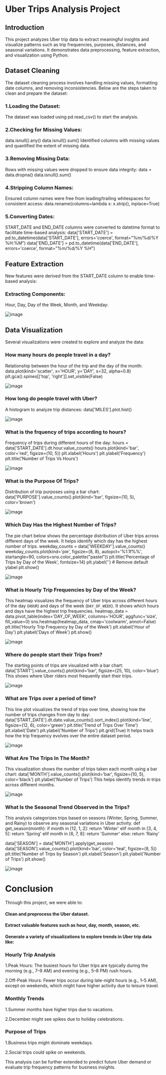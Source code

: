 # Uber Trips Analysis Project
## Introduction
This project analyzes Uber trip data to extract meaningful insights and visualize patterns such as trip frequencies, purposes, distances, and seasonal variations. It demonstrates data preprocessing, feature extraction, and visualization using Python.

## Dataset Cleaning
The dataset cleaning process involves handling missing values, formatting date columns, and removing inconsistencies. Below are the steps taken to clean and prepare the dataset:

### 1.Loading the Dataset:
The dataset was loaded using pd.read_csv() to start the analysis.

### 2.Checking for Missing Values:
data.isnull().any()
data.isnull().sum()
Identified columns with missing values and quantified the extent of missing data.

### 3.Removing Missing Data:
Rows with missing values were dropped to ensure data integrity:
data = data.dropna()
data.isnull().sum()

### 4.Stripping Column Names:
Ensured column names were free from leading/trailing whitespaces for consistent access:
data.rename(columns=lambda x: x.strip(), inplace=True)

### 5.Converting Dates:
START_DATE and END_DATE columns were converted to datetime format to facilitate time-based analysis:
data['START_DATE'] = pd.to_datetime(data['START_DATE'], errors='coerce', format="%m/%d/%Y %H:%M")
data['END_DATE'] = pd.to_datetime(data['END_DATE'], errors='coerce', format="%m/%d/%Y %H")

## Feature Extraction
New features were derived from the START_DATE column to enable time-based analysis:

### Extracting Components:
Hour, Day, Day of the Week, Month, and Weekday:

![image](https://github.com/user-attachments/assets/0245806c-3e00-481c-bb10-37c6239ec702)

## Data Visualization
Several visualizations were created to explore and analyze the data:

### How many hours do people travel in a day?
Relationship between the hour of the trip and the day of the month:
data.plot(kind='scatter', x='HOUR', y='DAY', s=32, alpha=0.8)
plt.gca().spines[['top', 'right']].set_visible(False)

![image](https://github.com/user-attachments/assets/81daeb65-960f-4dfa-9ce4-eaaccc332838)


### How long do people travel with Uber?
A histogram to analyze trip distances:
data['MILES'].plot.hist()

![image](https://github.com/user-attachments/assets/20fe692c-9ba2-405e-89e3-298ab8af7c72)


### What is the frquency of trips according to hours?
Frequency of trips during different hours of the day:
hours = data['START_DATE'].dt.hour.value_counts()
hours.plot(kind='bar', color='red', figsize=(10, 5))
plt.xlabel('Hours')
plt.ylabel('Frequency')
plt.title('Number of Trips Vs Hours')

![image](https://github.com/user-attachments/assets/ec3296b2-2877-4d6d-99ee-bd4b03707c54)


### What is the Purpose Of Trips?
Distribution of trip purposes using a bar chart:
data['PURPOSE'].value_counts().plot(kind='bar', figsize=(10, 5), color='brown')

![image](https://github.com/user-attachments/assets/bd5b3a25-dd0b-42d0-94bc-d01301a41fda)


### Which Day Has the Highest Number of Trips?
The pie chart below shows the percentage distribution of Uber trips across different days of the week. 
It helps identify which day has the highest number of trips.
weekday_counts = data['WEEKDAY'].value_counts()
weekday_counts.plot(kind='pie', figsize=(8, 8), autopct='%1.1f%%', startangle=90, colors=sns.color_palette("pastel"))
plt.title('Percentage of Trips by Day of the Week', fontsize=14)
plt.ylabel('')  # Remove default ylabel
plt.show()

![image](https://github.com/user-attachments/assets/933eda75-b56a-4da8-a3ca-f666475fe59c)


### What is Hourly Trip Frequencies by Day of the Week?
This heatmap visualizes the frequency of Uber trips across different hours of the day (`HOUR`) and days of the week (`DAY_OF_WEEK`). It shows which hours and days have the highest trip frequencies.
heatmap_data = data.pivot_table(index='DAY_OF_WEEK', columns='HOUR', aggfunc='size', fill_value=0)
sns.heatmap(heatmap_data, cmap='coolwarm', annot=False)
plt.title('Hourly Trip Frequency by Day of the Week')
plt.xlabel('Hour of Day')
plt.ylabel('Days of Week')
plt.show()

![image](https://github.com/user-attachments/assets/1a06904a-aaf5-4325-875a-fe6a55e76520)


### Where do people start their Trips from?
The starting points of trips are visualized with a bar chart:
data['START'].value_counts().plot(kind='bar', figsize=(25, 10), color='blue')
This shows where Uber riders most frequently start their trips.

![image](https://github.com/user-attachments/assets/08a4234a-6db4-432c-a661-0a8c1c693997)


### What are Trips over a period of time?
This line plot visualizes the trend of trips over time, showing how the number of trips changes from day to day:
data['START_DATE'].dt.date.value_counts().sort_index().plot(kind='line', figsize=(12, 6), color='green')
plt.title('Trend of Trips Over Time')
plt.xlabel('Date')
plt.ylabel('Number of Trips')
plt.grid(True)
It helps track how the trip frequency evolves over the entire dataset period.

![image](https://github.com/user-attachments/assets/ab0b471f-3f7c-49f9-94c7-aeb4b53bc262)


### What Are The Trips In The Month?
This visualization shows the number of trips taken each month using a bar chart:
data['MONTH'].value_counts().plot(kind='bar', figsize=(10, 5), color='black')
plt.ylabel('Number of Trips')
This helps identify trends in trips across different months.

![image](https://github.com/user-attachments/assets/44c94109-19d0-4eb4-ba08-07eb207cb1d7)


### What Is the Seasonal Trend Observed in the Trips?
This analysis categorizes trips based on seasons (Winter, Spring, Summer, and Rainy) to observe any seasonal variations in Uber activity.
def get_season(month):
    if month in [12, 1, 2]:
        return 'Winter'
    elif month in [3, 4, 5]:
        return 'Spring'
    elif month in [6, 7, 8]:
        return 'Summer'
    else:
        return 'Rainy'

data['SEASON'] = data['MONTH'].apply(get_season)
data['SEASON'].value_counts().plot(kind='bar', color='teal', figsize=(8, 5))
plt.title('Number of Trips by Season')
plt.xlabel('Season')
plt.ylabel('Number of Trips')
plt.show()

![image](https://github.com/user-attachments/assets/08e343d8-75e0-495a-89b9-4ad042fd3d0e)


# Conclusion
Through this project, we were able to:
#### Clean and preprocess the Uber dataset.
#### Extract valuable features such as hour, day, month, season, etc.
#### Generate a variety of visualizations to explore trends in Uber trip data like:

### Hourly Trip Analysis
1.Peak Hours: The busiest hours for Uber trips are typically during the morning (e.g., 7–9 AM) and evening (e.g., 5–8 PM) rush hours.

2.Off-Peak Hours: Fewer trips occur during late-night hours (e.g., 1–5 AM), except on weekends, which might have higher activity due to leisure travel.

### Monthly Trends
1.Summer months have higher trips due to vacations.

2.December might see spikes due to holiday celebrations.

### Purpose of Trips
1.Business trips might dominate weekdays.

2.Social trips could spike on weekends.

This analysis can be further extended to predict future Uber demand or evaluate trip frequency patterns for business insights.









